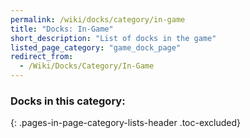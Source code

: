 ```yaml
---
permalink: /wiki/docks/category/in-game
title: "Docks: In-Game"
short_description: "List of docks in the game"
listed_page_category: "game_dock_page"
redirect_from:
  - /Wiki/Docks/Category/In-Game
---
```


### Docks in this category:
{: .pages-in-page-category-lists-header .toc-excluded}
